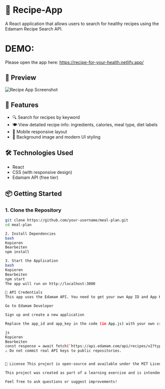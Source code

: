 # 🥗 Recipe-App

A React application that allows users to search for healthy recipes using the Edamam Recipe Search API.

# DEMO:

Please open the app here: https://recipe-for-your-health.netlify.app/

## 📸 Preview

![Recipe App Screenshot](screenshot.png)

## 🚀 Features

- 🔍 Search for recipes by keyword
- 🍽 View detailed recipe info: ingredients, calories, meal type, diet labels
- 📱 Mobile responsive layout
- 🎨 Background image and modern UI styling

## 🛠 Technologies Used

- React
- CSS (with responsive design)
- Edamam API (free tier)

## 📦 Getting Started

### 1. Clone the Repository

```bash
git clone https://github.com/your-username/meal-plan.git
cd meal-plan

2. Install Dependencies
bash
Kopieren
Bearbeiten
npm install

3. Start the Application
bash
Kopieren
Bearbeiten
npm start
The app will run on http://localhost:3000

🔑 API Credentials
This app uses the Edamam API. You need to get your own App ID and App Key.

Go to Edamam Developer

Sign up and create a new application

Replace the app_id and app_key in the code (in App.js) with your own credentials:

js
Kopieren
Bearbeiten
const response = await fetch(`https://api.edamam.com/api/recipes/v2?type=public&q=${wordSubmitted}&app_id=YOUR_APP_ID&app_key=YOUR_APP_KEY`);
⚠️ Do not commit real API keys to public repositories.


📌 License This project is open-source and available under the MIT License.

This project was created as part of a learning exercise and is intended for educational use only.

Feel free to ask questions or suggest improvements!


